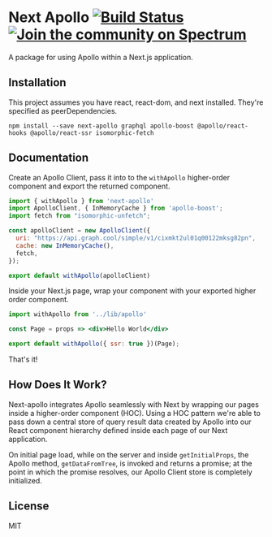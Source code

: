 # Next Apollo [![Build Status](https://travis-ci.org/adamsoffer/next-apollo.svg?branch=master)](https://travis-ci.org/adamsoffer/next-apollo) [![Join the community on Spectrum](https://withspectrum.github.io/badge/badge.svg)](https://spectrum.chat/next-apollo)

A package for using Apollo within a Next.js application.

## Installation

This project assumes you have react, react-dom, and next installed. They're specified as peerDependencies.

```
npm install --save next-apollo graphql apollo-boost @apollo/react-hooks @apollo/react-ssr isomorphic-fetch
```

## Documentation

Create an Apollo Client, pass it into to the `withApollo` higher-order component and export the returned component.

```jsx
import { withApollo } from 'next-apollo'
import ApolloClient, { InMemoryCache } from 'apollo-boost';
import fetch from "isomorphic-unfetch";

const apolloClient = new ApolloClient({
  uri: "https://api.graph.cool/simple/v1/cixmkt2ul01q00122mksg82pn",
  cache: new InMemoryCache(),
  fetch,
});

export default withApollo(apolloClient)
```

Inside your Next.js page, wrap your component with your exported higher order component.

```jsx
import withApollo from '../lib/apollo'

const Page = props => <div>Hello World</div>

export default withApollo({ ssr: true })(Page);
```

That's it!

## How Does It Work?

Next-apollo integrates Apollo seamlessly with Next by wrapping our pages inside a higher-order component (HOC). Using a HOC pattern we're able to pass down a central store of query result data created by Apollo into our React component hierarchy defined inside each page of our Next application.

On initial page load, while on the server and inside `getInitialProps`, the Apollo method, `getDataFromTree`, is invoked and returns a promise; at the point in which the promise resolves, our Apollo Client store is completely initialized.

## License

MIT
